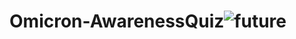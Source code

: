 # Omicron-AwarenessQuiz![future](https://user-images.githubusercontent.com/86560168/150610181-61348438-b6b2-4060-97c7-5b8902f33029.png)
